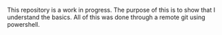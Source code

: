 This repository is a work in progress.
The purpose of this is to show that I understand the basics.
All of this was done through a remote git using powershell. 
